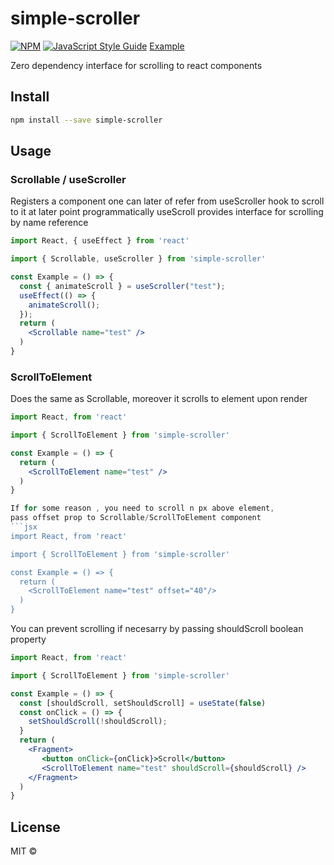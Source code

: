 # simple-scroller

> 
[![NPM](https://img.shields.io/npm/v/simple-scroller.svg)](https://www.npmjs.com/package/simple-scroller) [![JavaScript Style Guide](https://img.shields.io/badge/code_style-standard-brightgreen.svg)](https://standardjs.com)
[Example](https://tarjei400.github.io/simple-scroller/)

Zero dependency interface for scrolling to react components

## Install

```bash
npm install --save simple-scroller
```

## Usage

### Scrollable / useScroller
Registers a component one can later of refer from useScroller hook
to scroll to it at later point programmatically
useScroll provides interface for scrolling by name reference
```jsx
import React, { useEffect } from 'react'

import { Scrollable, useScroller } from 'simple-scroller'

const Example = () => {
  const { animateScroll } = useScroller("test");
  useEffect(() => {
    animateScroll();
  });
  return (
    <Scrollable name="test" />
  )
}
```
### ScrollToElement
Does the same as Scrollable, moreover it scrolls to element upon render
```jsx
import React, from 'react'

import { ScrollToElement } from 'simple-scroller'

const Example = () => {
  return (
    <ScrollToElement name="test" />
  )
}

If for some reason , you need to scroll n px above element,
pass offset prop to Scrollable/ScrollToElement component
```jsx
import React, from 'react'

import { ScrollToElement } from 'simple-scroller'

const Example = () => {
  return (
    <ScrollToElement name="test" offset="40"/>
  )
}
```
You can prevent scrolling if necesarry by passing shouldScroll boolean property

```jsx
import React, from 'react'

import { ScrollToElement } from 'simple-scroller'

const Example = () => {
  const [shouldScroll, setShouldScroll] = useState(false)
  const onClick = () => {
    setShouldScroll(!shouldScroll);
  }
  return (
    <Fragment>
       <button onClick={onClick}>Scroll</button>
       <ScrollToElement name="test" shouldScroll={shouldScroll} />
    </Fragment>
  )
}
```
## License

MIT © [](https://github.com/)
